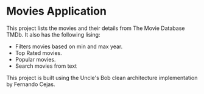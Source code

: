 # Movies Application

This project lists the movies and their details from The Movie Database TMDb.
It also has the following lising:
* Filters movies based on min and max year.
* Top Rated movies.
* Popular movies.
* Search movies from text

This project is built using the Uncle's Bob clean architecture implementation by Fernando Cejas.



